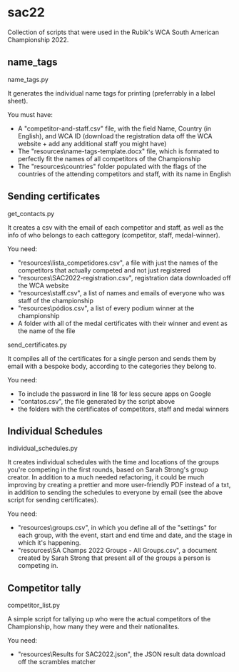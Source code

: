 # sac22
 Collection of scripts that were used in the Rubik's WCA South American Championship 2022.

## name_tags
name_tags.py

It generates the individual name tags for printing (preferrably in a label sheet). 

You must have:
- A "competitor-and-staff.csv" file, with the field Name, Country (in English), and WCA ID (download the registration data off the WCA website + add any additional staff you might have)
- The "resources\name-tags-template.docx" file, which is formated to perfectly fit the names of all competitors of the Championship
- The "resources\countries\" folder populated with the flags of the countries of the attending competitors and staff, with its name in English

## Sending certificates
get_contacts.py 

It creates a csv with the email of each competitor and staff, as well as the info of  who belongs to each cattegory (competitor, staff, medal-winner).

You need:
- "resources\\lista_competidores.csv", a file with just the names of the competitors that actually competed and not just registered
- "resources\\SAC2022-registration.csv", registration data downloaded off the WCA website
- "resources\\staff.csv", a list of names and emails of everyone who was staff of the championship
- "resources\\pódios.csv", a list of every podium winner at the championship
- A folder with all of the medal certificates with their winner and event as the name of the file

send_certificates.py

It compiles all of the certificates for a single person and sends them by email with a bespoke body, according to the categories they belong to.

You need:
- To include the password in line 18 for less secure apps on Google
- "contatos.csv", the file generated by the script above
- the folders with the certificates of competitors, staff and medal winners

## Individual Schedules
individual_schedules.py

It creates individual schedules with the time and locations of the groups you're competing in the first rounds, based on Sarah Strong's group creator. In addition to a much needed refactoring, it could be much improving by creating a prettier and more user-friendly PDF instead of a txt, in addition to sending the schedules to everyone by email (see the above script for sending certificates).

You need:
- "resources\\groups.csv", in which you define all of the "settings" for each group, with the event, start and end time and date, and the stage in which it's happening.
- "resources\\SA Champs 2022 Groups - All Groups.csv", a document created by Sarah Strong that present all of the groups a person is competing in.

## Competitor tally
competitor_list.py

A simple script for tallying up who were the actual competitors of the Championship, how many they were and their nationalites.

You need: 
- "resources\\Results for SAC2022.json", the JSON result data download off the scrambles matcher